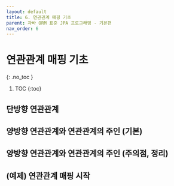```yaml
---
layout: default
title: 6. 연관관계 매핑 기초
parent: 자바 ORM 표준 JPA 프로그래밍 - 기본편
nav_order: 6
---
```


# 연관관계 매핑 기초
{: .no_toc }

1. TOC
{:toc}

## 단방향 연관관계

## 양방향 연관관계와 연관관계의 주인 (기본)

## 양방향 연관관계와 연관관계의 주인 (주의점, 정리)

## (예제) 연관관계 매핑 시작